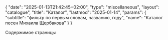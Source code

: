 {
   "date": "2025-01-13T21:42:45+02:00",
   "type": "miscellaneous",
   "layout": "catalogue",
   "title": "Каталог",
   "lastmod": "2025-01-14",
   "params": {
       "subtitle": "фильтр по первым словам, названию, году",
       "name": "Каталог песен Михаила Щербакова"
       }
}


Содержимое страницы

